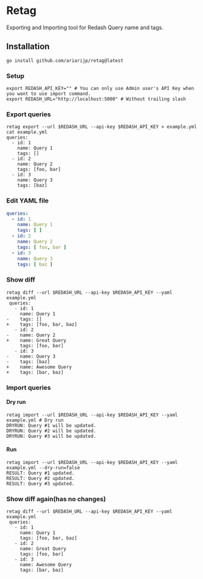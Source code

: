 # Retag

Exporting and Importing tool for Redash Query name and tags.

## Installation

```
go install github.com/ariarijp/retag@latest
```

### Setup

```
export REDASH_API_KEY="" # You can only use Admin user's API Key when you want to use import command.
export REDASH_URL="http://localhost:5000" # Without trailing slash
```

### Export queries

```
retag export --url $REDASH_URL --api-key $REDASH_API_KEY > example.yml
cat example.yml
queries:
  - id: 1
    name: Query 1
    tags: []
  - id: 2
    name: Query 2
    tags: [foo, bar]
  - id: 3
    name: Query 3
    tags: [baz]
```

### Edit YAML file

```yaml
queries:
  - id: 1
    name: Query 1
    tags: [ ]
  - id: 2
    name: Query 2
    tags: [ foo, bar ]
  - id: 3
    name: Query 3
    tags: [ baz ]
```

### Show diff

```
retag diff --url $REDASH_URL --api-key $REDASH_API_KEY --yaml example.yml
 queries:
   - id: 1
     name: Query 1
-    tags: []
+    tags: [foo, bar, baz]
   - id: 2
-    name: Query 2
+    name: Great Query
     tags: [foo, bar]
   - id: 3
-    name: Query 3
-    tags: [baz]
+    name: Awesome Query
+    tags: [bar, baz]

```

### Import queries

#### Dry run

```
retag import --url $REDASH_URL --api-key $REDASH_API_KEY --yaml example.yml # Dry run
DRYRUN: Query #1 will be updated.
DRYRUN: Query #2 will be updated.
DRYRUN: Query #3 will be updated.
```

#### Run

```
retag import --url $REDASH_URL --api-key $REDASH_API_KEY --yaml example.yml --dry-run=false
RESULT: Query #1 updated.
RESULT: Query #2 updated.
RESULT: Query #3 updated.
```

### Show diff again(has no changes)

```
retag diff --url $REDASH_URL --api-key $REDASH_API_KEY --yaml example.yml                
 queries:
   - id: 1
     name: Query 1
     tags: [foo, bar, baz]
   - id: 2
     name: Great Query
     tags: [foo, bar]
   - id: 3
     name: Awesome Query
     tags: [bar, baz]

```